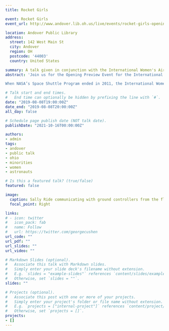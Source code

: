```yaml
---
title: Rocket Girls

event: Rocket Girls
event_url: http://www.andover.lib.oh.us/live/events/rocket-girls-opening-event/

location: Andover Public Library
address:
  street: 142 West Main St
  city: Andover
  region: OH
  postcode: '44003'
  country: United States

summary: A talk given in conjunction with the International Women's Air and Space Musem traveling exhibit.  
abstract: 'Join us for the Opening Preview Event for the International Women’s Air and Space Museum Travelling Exhibit Rocket Girls. The exhibit features over 26 panels of photos and history of the Female Astronauts in the Space Shuttle Program. We are pleased to include Ray Garner III, NASA/JPL Solar System Ambassador, as the keynote speaker. The event will include light refreshments.

When NASA’s Space Shuttle Program ended in 2011, the International Women’s Air & Space Museum saw a unique opportunity to spotlight female astronauts and their role in the Space Shuttle Program. Prior to the Space Shuttle Program, women had never flown in space at NASA.'

# Talk start and end times.
#   End time can optionally be hidden by prefixing the line with `#`.
date: "2019-08-08T19:00:00Z"
date_end: "2019-08-08T20:00:00Z"
all_day: false

# Schedule page publish date (NOT talk date).
publishDate: "2021-10-16T00:00:00Z"

authors: 
- admin
tags: 
- andover
- public talk
- ohio
- minorities
- women
- astronauts

# Is this a featured talk? (true/false)
featured: false

image:
  caption: Sally Ride communicating with ground controllers from the flight deck during the STS-7 mission
  focal_point: Right

links:
# - icon: twitter
#   icon_pack: fab
#   name: Follow
#   url: https://twitter.com/georgecushen
url_code: ""
url_pdf: ""
url_slides: ""
url_video: ""

# Markdown Slides (optional).
#   Associate this talk with Markdown slides.
#   Simply enter your slide deck's filename without extension.
#   E.g. `slides = "example-slides"` references `content/slides/example-slides.md`.
#   Otherwise, set `slides = ""`.
slides: ""

# Projects (optional).
#   Associate this post with one or more of your projects.
#   Simply enter your project's folder or file name without extension.
#   E.g. `projects = ["internal-project"]` references `content/project/deep-learning/index.md`.
#   Otherwise, set `projects = []`.
projects:
- []
---
```


<!-- {{% callout note %}}
Click on the **Slides** button above to view the built-in slides feature.
{{% /callout %}}

Slides can be added in a few ways:

- **Create** slides using Wowchemy's [*Slides*](https://wowchemy.com/docs/managing-content/#create-slides) feature and link using `slides` parameter in the front matter of the talk file
- **Upload** an existing slide deck to `static/` and link using `url_slides` parameter in the front matter of the talk file
- **Embed** your slides (e.g. Google Slides) or presentation video on this page using [shortcodes](https://wowchemy.com/docs/writing-markdown-latex/).

Further event details, including [page elements](https://wowchemy.com/docs/writing-markdown-latex/) such as image galleries, can be added to the body of this page. -->
